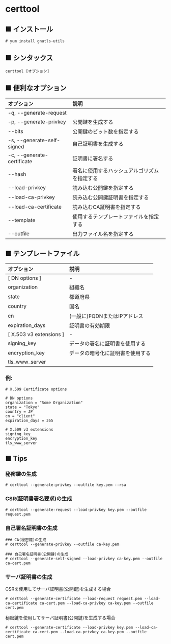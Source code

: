 # certtool
## ■ インストール
```
# yum install gnutls-utils
```

## ■ シンタックス
```
certtool [オプション]
```

## ■ 便利なオプション
|オプション|説明|
|:---|:---|
|-q, --generate-request||
|-p, --generate-privkey|公開鍵を生成する|
|--bits|公開鍵のビット数を指定する|
|-s, --generate-self-signed|自己証明書を生成する|
|-c, --generate-certificate|証明書に署名する|
|--hash|署名に使用するハッシュアルゴリズムを指定する|
|--load-privkey|読み込む公開鍵を指定する|
|--load-ca-privkey|読み込む公開鍵証明書を指定する|
|--load-ca-certificate|読み込むCA証明書を指定する|
|--template|使用するテンプレートファイルを指定する|
|--outfile|出力ファイル名を指定する|

## ■ テンプレートファイル
|オプション|説明|
|:---|:---|
|[ DN options ]|-|
|organization|組織名|
|state|都道府県|
|country|国名|
|cn|(一般に)FQDNまたはIPアドレス|
|expiration_days|証明書の有効期限|
|[ X.503 v3 extensions ]|-|
|signing_key|データの署名に証明書を使用する|
|encryption_key|データの暗号化に証明書を使用する|
|tls_www_server||

### 例: 
```
# X.509 Certificate options

# DN options
organization = "Some Organization"
state = "Tokyo"
country = JP
cn = "client"
expiration_days = 365

# X.509 v3 extensions
signing_key
encryption_key
tls_www_server
```

## ■ Tips
### 秘密鍵の生成

```
# certtool --generate-privkey --outfile key.pem --rsa
```

### CSR(証明書署名要求)の生成

```
# certtool --generate-request --load-privkey key.pem --outfile request.pem
```

### 自己署名証明書の生成

```
### CA(秘密鍵)の生成
# certtool --generate-privkey --outfile ca-key.pem

### 自己署名証明書(公開鍵)の生成
# certtool --generate-self-signed --load-privkey ca-key.pem --outfile ca-cert.pem
```

### サーバ証明書の生成
CSRを使用してサーバ証明書(公開鍵)を生成する場合
```
# certtool --generate-certificate --load-request request.pem --load-ca-certificate ca-cert.pem --load-ca-privkey ca-key.pem --outfile cert.pem
```
秘密鍵を使用してサーバ証明書(公開鍵)を生成する場合
```
# certtool --generate-certificate --load-privkey key.pem --load-ca-certificate ca-cert.pem --load-ca-privkey ca-key.pem --outfile cert.pem
```
